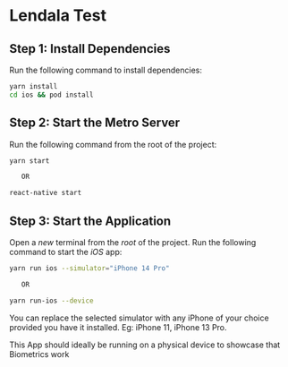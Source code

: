 
# Lendala Test

## Step 1: Install Dependencies

Run the following command to install dependencies:

```bash
yarn install
cd ios && pod install
```


## Step 2: Start the Metro Server

Run the following command from the root of the project:

```bash
yarn start 

   OR

react-native start
```

## Step 3: Start the Application

Open a _new_ terminal from the _root_ of the project. Run the following command to start the _iOS_ app:

```bash
yarn run ios --simulator="iPhone 14 Pro"

   OR

yarn run-ios --device
```

You can replace the selected simulator with any iPhone of your choice provided you have it installed. Eg: iPhone 11, iPhone 13 Pro.

This App should ideally be running on a physical device to showcase that Biometrics work


